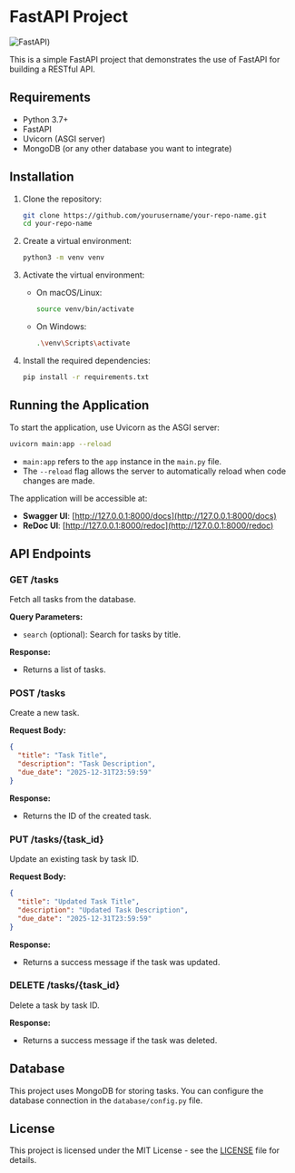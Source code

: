 # FastAPI Project

![FastAPI](https://www.cdnlogo.com/logos/f/49/fastapi.svg))

This is a simple FastAPI project that demonstrates the use of FastAPI for building a RESTful API.

## Requirements

- Python 3.7+
- FastAPI
- Uvicorn (ASGI server)
- MongoDB (or any other database you want to integrate)

## Installation

1. Clone the repository:

   ```bash
   git clone https://github.com/yourusername/your-repo-name.git
   cd your-repo-name

   ```

2. Create a virtual environment:

   ```bash
   python3 -m venv venv
   ```

3. Activate the virtual environment:

   - On macOS/Linux:

     ```bash
     source venv/bin/activate
     ```

   - On Windows:

     ```bash
     .\venv\Scripts\activate
     ```

4. Install the required dependencies:

   ```bash
   pip install -r requirements.txt
   ```

## Running the Application

To start the application, use Uvicorn as the ASGI server:

```bash
uvicorn main:app --reload
```

- `main:app` refers to the `app` instance in the `main.py` file.
- The `--reload` flag allows the server to automatically reload when code changes are made.

The application will be accessible at:

- **Swagger UI**: [http://127.0.0.1:8000/docs](http://127.0.0.1:8000/docs)
- **ReDoc UI**: [http://127.0.0.1:8000/redoc](http://127.0.0.1:8000/redoc)

## API Endpoints

### GET /tasks

Fetch all tasks from the database.

**Query Parameters:**

- `search` (optional): Search for tasks by title.

**Response:**

- Returns a list of tasks.

### POST /tasks

Create a new task.

**Request Body:**

```json
{
  "title": "Task Title",
  "description": "Task Description",
  "due_date": "2025-12-31T23:59:59"
}
```

**Response:**

- Returns the ID of the created task.

### PUT /tasks/{task_id}

Update an existing task by task ID.

**Request Body:**

```json
{
  "title": "Updated Task Title",
  "description": "Updated Task Description",
  "due_date": "2025-12-31T23:59:59"
}
```

**Response:**

- Returns a success message if the task was updated.

### DELETE /tasks/{task_id}

Delete a task by task ID.

**Response:**

- Returns a success message if the task was deleted.

## Database

This project uses MongoDB for storing tasks. You can configure the database connection in the `database/config.py` file.

## License

This project is licensed under the MIT License - see the [LICENSE](LICENSE) file for details.
